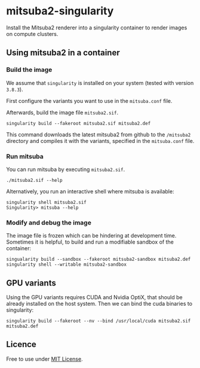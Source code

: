 # mitsuba2-singularity
Install the Mitsuba2 renderer into a singularity container to render images on compute clusters.


## Using mitsuba2 in a container


### Build the image
We assume that `singularity` is installed on your system (tested with version `3.8.3`).

First configure the variants you want to use in the `mitsuba.conf` file.

Afterwards, build the image file `mitsuba2.sif`.
```
singularity build --fakeroot mitsuba2.sif mitsuba2.def
```
This command downloads the latest mitsuba2 from github to the `/mitsuba2` directory and compiles it with the variants, specified in the `mitsuba.conf` file.

### Run mitsuba
You can run mitsuba by executing `mitsuba2.sif`. 

```
./mitsuba2.sif --help
```

Alternatively, you run an interactive shell where mitsuba is available:

```
singularity shell mitsuba2.sif
Singularity> mitsuba --help
```

### Modify and debug the image

The image file is frozen which can be hindering at development time.
Sometimes it is helpful, to build and run a modifiable sandbox of the container:

```
singualarity build --sandbox --fakeroot mitsuba2-sandbox mitsuba2.def
singularity shell --writable mitsuba2-sandbox
```

## GPU variants

Using the GPU variants requires CUDA and Nvidia OptiX, that should be already installed
on the host system. Then we can bind the cuda binaries to singularity:

```
singularity build --fakeroot --nv --bind /usr/local/cuda mitsuba2.sif mitsuba2.def
```

## Licence

Free to use under [MIT License](https://github.com/dekuenstle/mitsuba2-singularity/blob/main/LICENSE).
